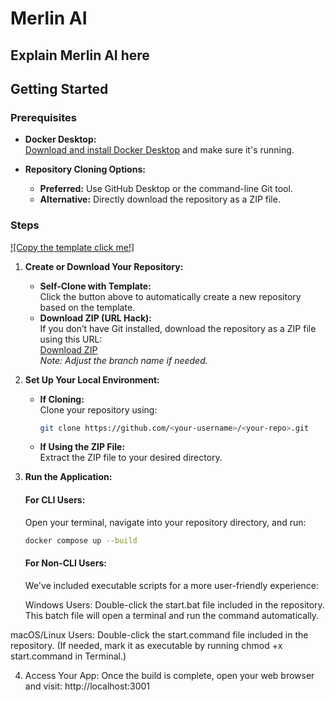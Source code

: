 # Merlin AI

Explain Merlin AI here
---

## Getting Started

### Prerequisites

- **Docker Desktop:**  
  [Download and install Docker Desktop](https://www.docker.com/products/docker-desktop) and make sure it's running.

- **Repository Cloning Options:**
  - **Preferred:** Use GitHub Desktop or the command-line Git tool.
  - **Alternative:** Directly download the repository as a ZIP file.

### Steps

[![Copy the template click me!]](https://github.com/new?template_name=merlin-ai&template_owner=jacoby149)

1. **Create or Download Your Repository:**  
   - **Self-Clone with Template:**  
     Click the button above to automatically create a new repository based on the template.
   - **Download ZIP (URL Hack):**  
     If you don’t have Git installed, download the repository as a ZIP file using this URL:  
     [Download ZIP](https://github.com/jacoby149/merlin-ai/archive/refs/heads/main.zip)  
     *Note: Adjust the branch name if needed.*

2. **Set Up Your Local Environment:**  
   - **If Cloning:**  
     Clone your repository using:
     ```bash
     git clone https://github.com/<your-username>/<your-repo>.git
     ```
   - **If Using the ZIP File:**  
     Extract the ZIP file to your desired directory.

3. **Run the Application:**

   #### For CLI Users:
   Open your terminal, navigate into your repository directory, and run:
   ```bash
   docker compose up --build
   ```
   
   #### For Non-CLI Users:
   We've included executable scripts for a more user-friendly experience:

   Windows Users:
   Double-click the start.bat file included in the repository. This batch file will open a terminal and run the 
   command automatically.
  
  macOS/Linux Users:
  Double-click the start.command file included in the repository. (If needed, mark it as executable by running 
  chmod +x start.command in Terminal.)
  
4. Access Your App:
  Once the build is complete, open your web browser and visit: http://localhost:3001
